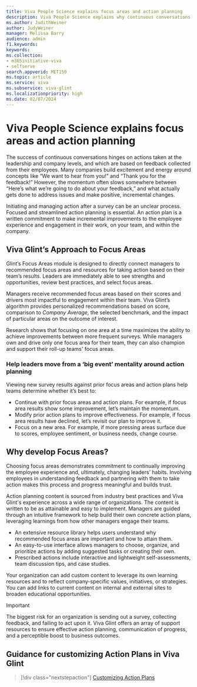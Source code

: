 ```yaml
---
title: Viva People Science explains focus areas and action planning
description: Viva People Science explains why continuous conversations are essential to successful action taking.
ms.author: JudithWeiner
author: JudyWeiner
manager: Melissa Barry
audience: admin
f1.keywords: 
keywords: 
ms.collection:  
- m365initiative-viva
- selfserve 
search.appverid: MET150 
ms.topic: article
ms.service: viva
ms.subservice: viva-glint
ms.localizationpriority: high
ms.date: 02/07/2024
---
```


# Viva People Science explains focus areas and action planning 

The success of continuous conversations hinges on actions taken at the leadership and company levels, and which are based on feedback collected from their employees. Many companies build excitement and energy around concepts like “We want to hear from you!” and “Thank you for the feedback!” However, the momentum often slows somewhere between “Here’s what we’re going to do about your feedback,” and what actually gets done to address issues and make positive, incremental changes.

Initiating and managing action after a survey can be an unclear process. Focused and streamlined action planning is essential. An action plan is a written commitment to make incremental improvements to the employee experience and engagement in their work, on your team, and within the company. 

## Viva Glint’s Approach to Focus Areas

Glint’s Focus Areas module is designed to directly connect managers to recommended focus areas and resources for taking action based on their team’s results. Leaders are immediately able to see strengths and opportunities, review best practices, and select focus areas. 

Managers receive recommended focus areas based on their scores and drivers most impactful to engagement within their team. Viva Glint’s algorithm provides personalized recommendations based on score, comparison to *Company Average,* the selected benchmark, and the impact of particular areas on the outcome of interest.

Research shows that focusing on one area at a time maximizes the ability to achieve improvements between more frequent surveys. While managers own and drive only one focus area for their team, they can also champion and support their roll-up teams' focus areas.

### Help leaders move from a ‘big event’ mentality around action planning

Viewing new survey results against prior focus areas and action plans help teams determine whether it’s best to:

- Continue with prior focus areas and action plans. For example, if focus area results show some improvement, let’s maintain the momentum.
- Modify prior action plans to improve effectiveness. For example, if focus area results have declined, let’s revisit our plan to improve it.
- Focus on a new area. For example, if more pressing areas surface due to scores, employee sentiment, or business needs, change course.

## Why develop Focus Areas?

Choosing focus areas demonstrates commitment to continually improving the employee experience and, ultimately, changing leaders’ habits. Involving employees in understanding feedback and partnering with them to take action makes this process and progress meaningful and builds trust. 

Action planning content is sourced from industry best practices and Viva Glint's experience across a wide range of organizations. The content is written to be as attainable and easy to implement. Managers are guided through an intuitive framework to help build their own concrete action plans, leveraging learnings from how other managers engage their teams.
- An extensive resource library helps users understand why recommended focus areas are important and how to attain them.
- An easy-to-use interface allows managers to choose, organize, and prioritize actions by adding suggested tasks or creating their own.
- Prescribed actions include interactive and lightweight self-assessments, team discussion tips, and case studies.

Your organization can add custom content to leverage its own learning resources and to reflect company-specific values, initiatives, or strategies. You can add links to current content on internal and external sites to broaden educational opportunities.

>[!IMPORTANT]
>The biggest risk for an organization is sending out a survey, collecting feedback, and failing to act upon it. Viva Glint offers an array of support resources to ensure effective action planning, communication of progress, and a perceptible boost to business outcomes.

## Guidance for customizing Action Plans in Viva Glint

>[!div class="nextstepaction"]
> [Customizing Action Plans](https://go.microsoft.com/fwlink/?linkid=2230867)
